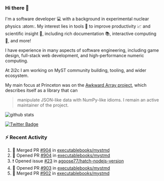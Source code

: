 ### Hi there 👋 

I'm a software developer 💻 with a background in experimental nuclear physics :atom:. My interest lies in tools :wrench: to improve productivity :chart_with_upwards_trend: and scientific insight :telescope:, including rich documentation 📚, interactive computing 🧮, and more! 

I have experience in many aspects of software engineering, including game design, full-stack web development, and high-performance numeric computing. 

At 2i2c I am working on MyST community building, tooling, and wider ecosystem. 

My main focus at Princeton was on the [Awkward Array project](awkward-array.org/), which describes itself as a library that can 
> manipulate JSON-like data with NumPy-like idioms. I remain an active maintainer of the project. 

![github stats](https://github-readme-stats.vercel.app/api?username=agoose77&show_icons=true&hide_rank=true&hide_title=true&bg_color=30,e76445,904e95&text_color=efe3ec&icon_color=efe3ec)
<!--
**agoose77/agoose77** is a ✨ _special_ ✨ repository because its `README.md` (this file) appears on your GitHub profile.

Here are some ideas to get you started:

- 🔭 I’m currently working on ...
- 🌱 I’m currently learning ...
- 👯 I’m looking to collaborate on ...
- 🤔 I’m looking for help with ...
- 💬 Ask me about ...
- 📫 How to reach me: ...
- 😄 Pronouns: ...
- ⚡ Fun fact: ...
-->

[![Twitter Badge](https://img.shields.io/twitter/follow/agoose77?style=flat-square&logo=Twitter&logoColor=white&color=cornflowerblue)](https://twitter.com/agoose77)

### :zap: Recent Activity

<!--START_SECTION:activity-->
1. 🎉 Merged PR [#904](https://github.com/executablebooks/mystmd/pull/904) in [executablebooks/mystmd](https://github.com/executablebooks/mystmd)
2. 💪 Opened PR [#904](https://github.com/executablebooks/mystmd/pull/904) in [executablebooks/mystmd](https://github.com/executablebooks/mystmd)
3. ❗ Opened issue [#23](https://github.com/agoose77/hatch-nodejs-version/issues/23) in [agoose77/hatch-nodejs-version](https://github.com/agoose77/hatch-nodejs-version)
4. 💪 Opened PR [#903](https://github.com/executablebooks/mystmd/pull/903) in [executablebooks/mystmd](https://github.com/executablebooks/mystmd)
5. 🎉 Merged PR [#902](https://github.com/executablebooks/mystmd/pull/902) in [executablebooks/mystmd](https://github.com/executablebooks/mystmd)
<!--END_SECTION:activity-->
